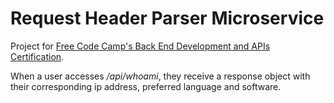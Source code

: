 # Request Header Parser Microservice

<p> Project for <a href = "https://www.freecodecamp.org/learn/apis-and-microservices/apis-and-microservices-projects/request-header-parser-microservice">Free Code Camp's Back End Development and APIs Certification</a>.</p>
<p>When a user accesses <i>/api/whoami</i>, they receive a response object with their corresponding ip address, preferred language and software.</p>